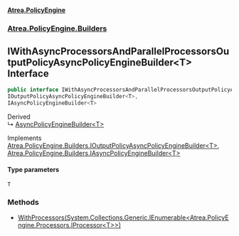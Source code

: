 #### [Atrea.PolicyEngine](./index.md 'index')
### [Atrea.PolicyEngine.Builders](./Atrea-PolicyEngine-Builders.md 'Atrea.PolicyEngine.Builders')
## IWithAsyncProcessorsAndParallelProcessorsOutputPolicyAsyncPolicyEngineBuilder&lt;T&gt; Interface
```csharp
public interface IWithAsyncProcessorsAndParallelProcessorsOutputPolicyAsyncPolicyEngineBuilder<T> :
IOutputPolicyAsyncPolicyEngineBuilder<T>,
IAsyncPolicyEngineBuilder<T>
```
Derived  
&#8627; [AsyncPolicyEngineBuilder&lt;T&gt;](./Atrea-PolicyEngine-Builders-AsyncPolicyEngineBuilder-T-.md 'Atrea.PolicyEngine.Builders.AsyncPolicyEngineBuilder&lt;T&gt;')  

Implements [Atrea.PolicyEngine.Builders.IOutputPolicyAsyncPolicyEngineBuilder&lt;](./Atrea-PolicyEngine-Builders-IOutputPolicyAsyncPolicyEngineBuilder-T-.md 'Atrea.PolicyEngine.Builders.IOutputPolicyAsyncPolicyEngineBuilder&lt;T&gt;')[T](#Atrea-PolicyEngine-Builders-IWithAsyncProcessorsAndParallelProcessorsOutputPolicyAsyncPolicyEngineBuilder-T--T 'Atrea.PolicyEngine.Builders.IWithAsyncProcessorsAndParallelProcessorsOutputPolicyAsyncPolicyEngineBuilder&lt;T&gt;.T')[&gt;](./Atrea-PolicyEngine-Builders-IOutputPolicyAsyncPolicyEngineBuilder-T-.md 'Atrea.PolicyEngine.Builders.IOutputPolicyAsyncPolicyEngineBuilder&lt;T&gt;'), [Atrea.PolicyEngine.Builders.IAsyncPolicyEngineBuilder&lt;](./Atrea-PolicyEngine-Builders-IAsyncPolicyEngineBuilder-T-.md 'Atrea.PolicyEngine.Builders.IAsyncPolicyEngineBuilder&lt;T&gt;')[T](#Atrea-PolicyEngine-Builders-IWithAsyncProcessorsAndParallelProcessorsOutputPolicyAsyncPolicyEngineBuilder-T--T 'Atrea.PolicyEngine.Builders.IWithAsyncProcessorsAndParallelProcessorsOutputPolicyAsyncPolicyEngineBuilder&lt;T&gt;.T')[&gt;](./Atrea-PolicyEngine-Builders-IAsyncPolicyEngineBuilder-T-.md 'Atrea.PolicyEngine.Builders.IAsyncPolicyEngineBuilder&lt;T&gt;')  
#### Type parameters
<a name='Atrea-PolicyEngine-Builders-IWithAsyncProcessorsAndParallelProcessorsOutputPolicyAsyncPolicyEngineBuilder-T--T'></a>
`T`  
  
### Methods
- [WithProcessors(System.Collections.Generic.IEnumerable&lt;Atrea.PolicyEngine.Processors.IProcessor&lt;T&gt;&gt;)](./Atrea-PolicyEngine-Builders-IWithAsyncProcessorsAndParallelProcessorsOutputPolicyAsyncPolicyEngineBuilder-T--WithProcessors(System-Collections-Generic-IEnumerable-Atrea-PolicyEngine-Processors-IProcessor-T--).md 'Atrea.PolicyEngine.Builders.IWithAsyncProcessorsAndParallelProcessorsOutputPolicyAsyncPolicyEngineBuilder&lt;T&gt;.WithProcessors(System.Collections.Generic.IEnumerable&lt;Atrea.PolicyEngine.Processors.IProcessor&lt;T&gt;&gt;)')
